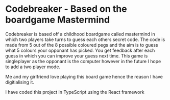 # Codebreaker - Based on the boardgame Mastermind

Codebreaker is based off a childhood boardgame called mastermind in which two players take turns to guess each others secret code. The code is made from 5 out of the 8 possible coloured pegs and the aim is to guess what 5 colours your opponant has picked. You get feedback after each guess in which you can improve your guess next time. This game is singleplayer as the opponant is the computer however in the future I hope to add a two player mode.

Me and my girlfriend love playing this board game hence the reason I have digitialising it.

I have coded this project in TypeScript using the React framework
